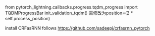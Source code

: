 from pytorch_lightning.callbacks.progress.tqdm_progress import TQDMProgressBar
init_validation_tqdm() 需修改为position=(2 * self.process_position)

install CRFasRNN follows
https://github.com/sadeepj/crfasrnn_pytorch
